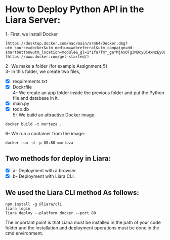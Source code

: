 # How to Deploy Python API in the Liara Server:

1- First, we install Docker
```
[https://desktop.docker.com/mac/main/arm64/Docker.dmg?utm_source=docker&utm_medium=webreferral&utm_campaign=dd-smartbutton&utm_location=module&_gl=1*1fa7fm*_ga*MjAxOTg3MDcyOC4xNzEyODE4MTM0*_ga_XJWPQMJYHQ*MTcxMzIyMDMzNy4yLjAuMTcxMzIyMDMzNy42MC4wLjA.](https://www.docker.com/get-started/)
```
2- We make a folder (for example Assignment_5) <br>
3- In this folder, we create two files, 
- [x] requirements.txt
- [x]  Dockrfile <br>
4- We create an app folder inside the previous folder and put the Python file and database in it. <be>
- [X] main.py
- [X] todo.db <br>
 5- We build an attractive Docker image:
```
docker build -t morteza .
```
6- We run a container from the image:
```
docker run -d -p 80:80 morteza
```
## Two methods for deploy in Liara:
- [x] a- Deployment with a browser.
- [x] b- Deployment with Liara CLI. <br>
## We used the Liara CLI method As follows:
```
npm install -g @liara/cli
liara login
liara deploy --platform docker --port 80
```
The important point is that Liana must be installed in the path of your code 
folder and the installation and deployment operations must be done in the cmd environment.


